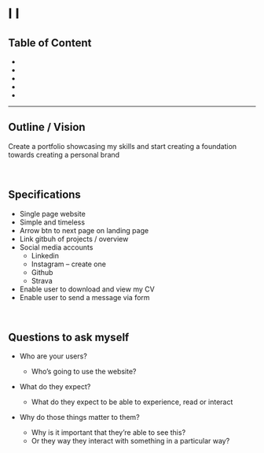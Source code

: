 # I I

## Table of Content

- []()
- []()
- []()
- []()
- []()

--- 

## Outline / Vision 

Create a portfolio showcasing my skills and start creating a foundation towards creating a personal brand

<br>

## Specifications

-	Single page website 
-	Simple and timeless
-	Arrow btn to next page on landing page
-	Link gitbuh of projects / overview 
-	Social media accounts 
    - Linkedin 
    - Instagram – create one 
    - Github 
    - Strava 
- Enable user to download and view my CV
- Enable user to send a message via form

<br>

## Questions to ask myself 

-	Who are your users?
    - Who’s going to use the website?

-	What do they expect?
    - What do they expect to be able to experience, read or interact 

-	Why do those things matter to them?
    - Why is it important that they’re able to see this?
    - Or they way they interact with something in a particular way?



<!-- 

Notes for MD file :

- Objective => Exploreation into HTML, CSS and JS

- Explore how to create a brand :
    - Social media?
    - Show case focused approach to areas of intrest 

- New take and improvement to visual aspect of website

- Implementation to Digital Marketing 

- Features include and note limited to :
    - Single page approach 
    - Visual elements such as percentage towards a skill
        - Structure
            - About
            - Services section perhaps
            - Experience Timeline
            - Work section (Show my work)
            - Get in touch section

 -->
